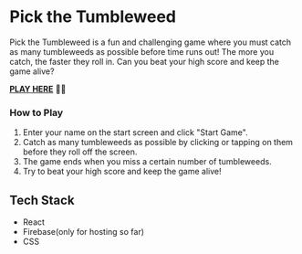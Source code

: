 # Pick the Tumbleweed

Pick the Tumbleweed is a fun and challenging game where you must catch as many tumbleweeds as possible before time runs out! The more you catch, the faster they roll in. Can you beat your high score and keep the game alive?

 **[PLAY HERE](https://tumbleweed-game.web.app)** 🚀🚀


### How to Play

1. Enter your name on the start screen and click "Start Game".
2. Catch as many tumbleweeds as possible by clicking or tapping on them before they roll off the screen.
3. The game ends when you miss a certain number of tumbleweeds.
4. Try to beat your high score and keep the game alive!

## Tech Stack
- React
- Firebase(only for hosting so far)
- CSS
